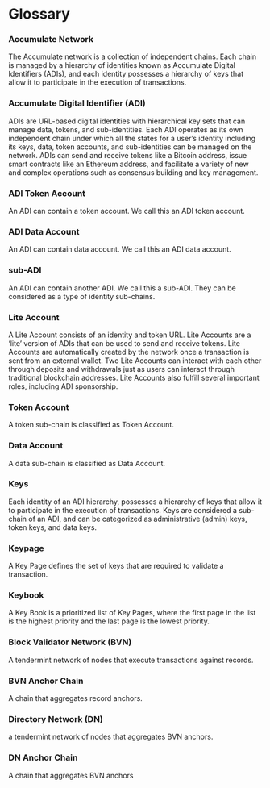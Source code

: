 # Glossary

### Accumulate Network

The Accumulate network is a collection of independent chains. Each chain is managed by a hierarchy of identities known as Accumulate Digital Identifiers (ADIs), and each identity possesses a hierarchy of keys that allow it to participate in the execution of transactions.

### Accumulate Digital Identifier (ADI)

ADIs are URL-based digital identities with hierarchical key sets that can manage data, tokens, and sub-identities. Each ADI operates as its own independent chain under which all the states for a user’s identity including its keys, data, token accounts, and sub-identities can be managed on the network.
ADIs can send and receive tokens like a Bitcoin address, issue smart contracts like an Ethereum address, and facilitate a variety of new and complex operations such as consensus building and key management.

### ADI Token Account

An ADI can contain a token account. We call this an ADI token account.

### ADI Data Account

An ADI can contain data account. We call this an ADI data account.

### sub-ADI

An ADI can contain another ADI. We call this a sub-ADI. They can be considered as a type of identity sub-chains.

### Lite Account

A Lite Account consists of an identity and token URL. Lite Accounts are a ‘lite’ version of ADIs that can be used to send and receive tokens. 
Lite Accounts are automatically created by the network once a transaction is sent from an external wallet. Two Lite Accounts can interact with each other through deposits and withdrawals just as users can interact through traditional blockchain addresses. Lite Accounts also fulfill several important roles, including ADI sponsorship.

### Token Account

A token sub-chain is classified as Token Account.

### Data Account

A data sub-chain is classified as Data Account.

### Keys

Each identity of an ADI hierarchy, possesses a hierarchy of keys that allow it to participate in the execution of transactions. Keys are considered a sub-chain of an ADI, and can be categorized as administrative (admin) keys, token keys, and data keys.

### Keypage

A Key Page defines the set of keys that are required to validate a transaction. 

### Keybook

A Key Book is a prioritized list of Key Pages, where the first page in the list is the highest priority and the last page is the lowest priority. 

### Block Validator Network (BVN)

A tendermint network of nodes that execute transactions against records.

### BVN Anchor Chain

A chain that aggregates record anchors.

### Directory Network (DN)

a tendermint network of nodes that aggregates BVN anchors.

### DN Anchor Chain

A chain that aggregates BVN anchors
